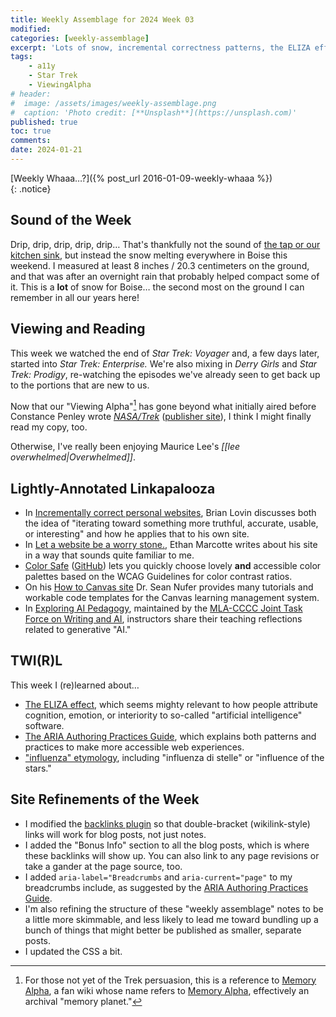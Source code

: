 ```yaml
---
title: Weekly Assemblage for 2024 Week 03
modified:
categories: [weekly-assemblage]
excerpt: 'Lots of snow, incremental correctness patterns, the ELIZA effect, and more.'
tags:  
    - a11y
    - Star Trek
    - ViewingAlpha  
# header:
#  image: /assets/images/weekly-assemblage.png
#  caption: 'Photo credit: [**Unsplash**](https://unsplash.com)'
published: true
toc: true
comments:
date: 2024-01-21
---
```

  
[Weekly Whaaa…?]({% post_url 2016-01-09-weekly-whaaa %})  
{: .notice}  

## Sound of the Week  

Drip, drip, drip, drip, drip… That's thankfully not the sound of [the tap or our kitchen sink](https://www.youtube.com/watch?v=NERzLlHo-D0), but instead the snow melting everywhere in Boise this weekend. I measured at least 8 inches / 20.3 centimeters on the ground, and that was after an overnight rain that probably helped compact some of it. This is a **lot** of snow for Boise… the second most on the ground I can remember in all our years here!  

## Viewing and Reading  

This week we watched the end of _Star Trek: Voyager_ and, a few days later, started into _Star Trek: Enterprise._ We're also mixing in _Derry Girls_ and _Star Trek: Prodigy_, re-watching the episodes we've already seen to get back up to the portions that are new to us.  

Now that our "Viewing Alpha"[^fnma] has gone beyond what initially aired before Constance Penley wrote [_NASA/Trek_](https://openlibrary.org/works/OL2649214W/NASA_Trek?edition=key%3A/books/OL665281M) ([publisher site](https://www.versobooks.com/products/1578-nasa-trek)), I think I might finally read my copy, too.  

Otherwise, I've really been enjoying Maurice Lee's _[[lee overwhelmed|Overwhelmed]]_.  

[^fnma]: For those not yet of the Trek persuasion, this is a reference to [Memory Alpha](https://memory-alpha.fandom.com/wiki/Memory_Alpha:Introduction), a fan wiki whose name refers to [Memory Alpha](https://memory-alpha.fandom.com/wiki/Memory_Alpha), effectively an archival "memory planet."  

## Lightly-Annotated Linkapalooza  

- In [Incrementally correct personal websites](https://brianlovin.com/writing/incrementally-correct-personal-websites), Brian Lovin discusses both the idea of "iterating toward something more truthful, accurate, usable, or interesting" and how he applies that to his own site.  
- In [Let a website be a worry stone.](https://ethanmarcotte.com/wrote/let-a-website-be-a-worry-stone/), Ethan Marcotte writes about his site in a way that sounds quite familiar to me.  
- [Color Safe](http://colorsafe.co/) ([GitHub](https://github.com/donnieberg/accessible-color-palette)) lets you quickly choose lovely **and** accessible color palettes based on the WCAG Guidelines for color contrast ratios.  
- On his [How to Canvas site](https://www.howtocanvas.com/) Dr. Sean Nufer provides many tutorials and workable code templates for the Canvas learning management system.  
- In [Exploring AI Pedagogy](https://exploringaipedagogy.hcommons.org/), maintained by the [MLA-CCCC Joint Task Force on Writing and AI](https://exploringaipedagogy.hcommons.org/about/), instructors share their teaching reflections related to generative "AI."  

## TWI(R)L  

This week I (re)learned about…

- [The ELIZA effect](https://en.wikipedia.org/wiki/ELIZA_effect), which seems mighty relevant to how people attribute cognition, emotion, or interiority to so-called "artificial intelligence" software.  
- [The ARIA Authoring Practices Guide](https://www.w3.org/WAI/ARIA/apg/), which explains both patterns and practices to make more accessible web experiences.  
- ["influenza" etymology](https://en.wikipedia.org/wiki/Influenza#Etymology), including "influenza di stelle" or "influence of the stars."  

## Site Refinements of the Week  

- I modified the [backlinks plugin](https://github.com/ryan-p-randall/ryan-p-randall.github.io/blob/develop/_plugins/bidirectional_links_generator.rb) so that double-bracket (wikilink-style) links will work for blog posts, not just notes.  
- I added the "Bonus Info" section to all the blog posts, which is where these backlinks will show up. You can also link to any page revisions or take a gander at the page source, too.  
- I added `aria-label="Breadcrumbs` and `aria-current="page"` to my breadcrumbs include, as suggested by the [ARIA Authoring Practices Guide](https://www.w3.org/WAI/ARIA/apg/patterns/breadcrumb/examples/breadcrumb/).  
- I'm also refining the structure of these "weekly assemblage" notes to be a little more skimmable, and less likely to lead me toward bundling up a bunch of things that might better be published as smaller, separate posts.  
- I updated the CSS a bit.  